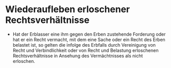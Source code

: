 # Wiederaufleben erloschener Rechtsverhältnisse

- Hat der Erblasser eine ihm gegen den Erben zustehende Forderung oder hat er ein Recht vermacht, mit dem eine Sache oder ein Recht des Erben belastet ist, so gelten die infolge des Erbfalls durch Vereinigung von Recht und Verbindlichkeit oder von Recht und Belastung erloschenen Rechtsverhältnisse in Ansehung des Vermächtnisses als nicht erloschen.

